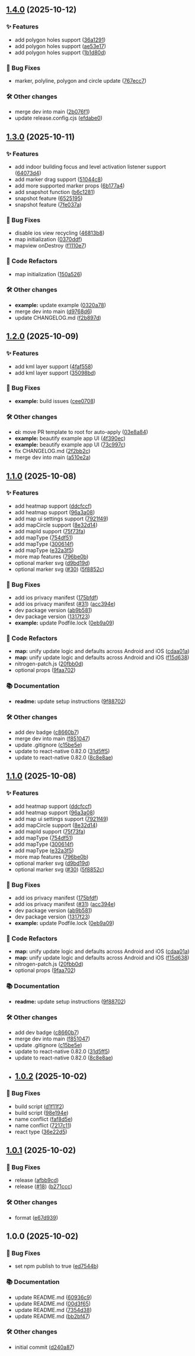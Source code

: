 ## [1.4.0](https://github.com/pinpong/react-native-google-maps-plus/compare/v1.3.0...v1.4.0) (2025-10-12)

### ✨ Features

* add polygon holes support ([36a1291](https://github.com/pinpong/react-native-google-maps-plus/commit/36a1291b054c86309e4cc8a35e08556dc7757d4c))
* add polygon holes support ([ae53e17](https://github.com/pinpong/react-native-google-maps-plus/commit/ae53e17d3d65aedfeedb34d613ca6adc8887b34a))
* add polygon holes support ([1b1d80d](https://github.com/pinpong/react-native-google-maps-plus/commit/1b1d80d15a86021a295cea5ddd3ce4fcbf09f9ff))

### 🐛 Bug Fixes

* marker, polyline, polygon and circle update ([767ecc7](https://github.com/pinpong/react-native-google-maps-plus/commit/767ecc762d5c1c6cda356b0fa3b5fede396dcbf7))

### 🛠️ Other changes

* merge dev into main ([2b076f1](https://github.com/pinpong/react-native-google-maps-plus/commit/2b076f160282581145ab1b8d55b1db769e0f7221))
* update release.config.cjs ([efdabe0](https://github.com/pinpong/react-native-google-maps-plus/commit/efdabe06afebd6016195512c75586a8e5af3b5af))

## [1.3.0](https://github.com/pinpong/react-native-google-maps-plus/compare/v1.2.0...v1.3.0) (2025-10-11)

### ✨ Features

* add indoor building focus and level activation listener support ([64073d4](https://github.com/pinpong/react-native-google-maps-plus/commit/64073d432d48a8898282c246385b7a5ee7843080))
* add marker drag support ([51044c8](https://github.com/pinpong/react-native-google-maps-plus/commit/51044c8c1e53434a4513d1907965d3bc9a5359ee))
* add more supported marker props ([6b177a4](https://github.com/pinpong/react-native-google-maps-plus/commit/6b177a49c853197afa28302de3f047c46f778afc))
* add snapshot function ([b6c1281](https://github.com/pinpong/react-native-google-maps-plus/commit/b6c1281a949edd423e09430ab1a80c4822d6bd97))
* snapshot feature ([6525195](https://github.com/pinpong/react-native-google-maps-plus/commit/652519534a7c2a0d9dc16acce3d803f55575f96d))
* snapshot feature ([7fe037a](https://github.com/pinpong/react-native-google-maps-plus/commit/7fe037ace3fc9f9413eeb69ab94595072e084c8c))

### 🐛 Bug Fixes

* disable ios view recycling ([46813b8](https://github.com/pinpong/react-native-google-maps-plus/commit/46813b8d7aec265264038f0dd45d4cc242f42d57))
* map initialization ([0370ddf](https://github.com/pinpong/react-native-google-maps-plus/commit/0370ddfc113f4d414c212f28fcfc744fa38c9130))
* mapview onDestroy ([f1110e7](https://github.com/pinpong/react-native-google-maps-plus/commit/f1110e728cbf89bd3fac74b0ab83409776925943))

### 🔄 Code Refactors

* map initialization ([150a526](https://github.com/pinpong/react-native-google-maps-plus/commit/150a52640f9ec79a108c9c4aa69bdecd5831dece))

### 🛠️ Other changes

* **example:** update example ([0320a78](https://github.com/pinpong/react-native-google-maps-plus/commit/0320a78967f21ec05835b5d3b7a18ac0c59d649d))
* merge dev into main ([d9768d6](https://github.com/pinpong/react-native-google-maps-plus/commit/d9768d6b5f2e09a754dc606a1fa690fbdec30a94))
* update CHANGELOG.md ([f2b897d](https://github.com/pinpong/react-native-google-maps-plus/commit/f2b897dbe2ac1b94262519cebe58f0b4e13a88b1))

## [1.2.0](https://github.com/pinpong/react-native-google-maps-plus/compare/v1.1.0...v1.2.0) (2025-10-09)

### ✨ Features

* add kml layer support ([4faf558](https://github.com/pinpong/react-native-google-maps-plus/commit/4faf558425831cc18a6e9c9e2d20ef0c4f42e702))
* add kml layer support ([35098bd](https://github.com/pinpong/react-native-google-maps-plus/commit/35098bd4c75b825f96f58696cbb37a4fcdebbdb8))

### 🐛 Bug Fixes

* **example:** build issues ([cee0708](https://github.com/pinpong/react-native-google-maps-plus/commit/cee0708dfdee185ee4c8bb2836abd2a3c022fc93))

### 🛠️ Other changes

* **ci:** move PR template to root for auto-apply ([03e8a84](https://github.com/pinpong/react-native-google-maps-plus/commit/03e8a8438b0d5edab80fcdf2f2c8abf3372288c2))
* **example:** beautify example app UI ([4f390ec](https://github.com/pinpong/react-native-google-maps-plus/commit/4f390ecd9ebc2f3e559913882ac56d33a30ac45b))
* **example:** beautify example app UI ([73c997c](https://github.com/pinpong/react-native-google-maps-plus/commit/73c997c69f23deeb48eb9b2be5df76a36ff0afea))
* fix CHANGELOG.md ([2f2bb2c](https://github.com/pinpong/react-native-google-maps-plus/commit/2f2bb2c617260166551abbc07dfa9a8ae27cf31e))
* merge dev into main ([a510e2a](https://github.com/pinpong/react-native-google-maps-plus/commit/a510e2a1bebabde03e319256b2a1246f10ce1b95))

## [1.1.0](https://github.com/pinpong/react-native-google-maps-plus/compare/v1.0.2...v1.1.0) (2025-10-08)

### ✨ Features

* add heatmap support ([ddcfccf](https://github.com/pinpong/react-native-google-maps-plus/commit/ddcfccf4cbb08b2756c20ca7215a8fe45e30befb))
* add heatmap support ([96a3a08](https://github.com/pinpong/react-native-google-maps-plus/commit/96a3a08696e38f77db356d9e0e71a6e6b98a589f))
* add map ui settings support ([7921f49](https://github.com/pinpong/react-native-google-maps-plus/commit/7921f4941f6656fe9c588d4f5e9d1f5594632598))
* add mapCircle support ([8e32d14](https://github.com/pinpong/react-native-google-maps-plus/commit/8e32d14ae6d3e8254a46ffbb19fd3eb26575f46d))
* add mapId support ([75f73fa](https://github.com/pinpong/react-native-google-maps-plus/commit/75f73fac949f8e2a5112e1456226e60de8540474))
* add mapType ([754df51](https://github.com/pinpong/react-native-google-maps-plus/commit/754df51a8819ce5475d29262bbf95d8f0586393f))
* add mapType ([300614f](https://github.com/pinpong/react-native-google-maps-plus/commit/300614f22419f166c2482025f66b761145e75394))
* add mapType ([e32a3f5](https://github.com/pinpong/react-native-google-maps-plus/commit/e32a3f59fc1128b6a4c295d4e5d74d8afa7aa3cd))
* more map features ([796be0b](https://github.com/pinpong/react-native-google-maps-plus/commit/796be0b0976926f72b5d95b1ba5d2406988f4d9e))
* optional marker svg ([d9bd19d](https://github.com/pinpong/react-native-google-maps-plus/commit/d9bd19d72916ec697acc9cecc58219a3df8c5d54))
* optional marker svg ([#30](https://github.com/pinpong/react-native-google-maps-plus/issues/30)) ([5f8852c](https://github.com/pinpong/react-native-google-maps-plus/commit/5f8852c85741b75959f1d1e16240704cca042bb5))

### 🐛 Bug Fixes

* add ios privacy manifest ([175bfdf](https://github.com/pinpong/react-native-google-maps-plus/commit/175bfdf0a932aa7dcc789ac9287eb2e91a9d0bf6))
* add ios privacy manifest ([#31](https://github.com/pinpong/react-native-google-maps-plus/issues/31)) ([acc394e](https://github.com/pinpong/react-native-google-maps-plus/commit/acc394e49ca5bc9eaa5e67942fd2ed645dc2332c))
* dev package version ([ab9b581](https://github.com/pinpong/react-native-google-maps-plus/commit/ab9b581e7f571d09ffbe597cf8834234b43ee3a1))
* dev package version ([1317f23](https://github.com/pinpong/react-native-google-maps-plus/commit/1317f234d832a623c6e5dbce4dafd9154da73857))
* **example:** update Podfile.lock ([0eb9a09](https://github.com/pinpong/react-native-google-maps-plus/commit/0eb9a09bca8b13241b13851c4af0857545284229))

### 🔄 Code Refactors

* **map:** unify update logic and defaults across Android and iOS ([cdaa01a](https://github.com/pinpong/react-native-google-maps-plus/commit/cdaa01af77ae93f9e9652dd018fe18f0ca6309b4))
* **map:** unify update logic and defaults across Android and iOS ([f15d638](https://github.com/pinpong/react-native-google-maps-plus/commit/f15d6388911943b5abdfd9d5f61e3423af33f064))
* nitrogen-patch.js ([20fbb0d](https://github.com/pinpong/react-native-google-maps-plus/commit/20fbb0d7bea58bd54ade53119dc510d0ce9b18f9))
* optional props ([9faa702](https://github.com/pinpong/react-native-google-maps-plus/commit/9faa7024c2bea0818734cb5831b93c4d360da0bd))

### 📚 Documentation

* **readme:** update setup instructions ([9f88702](https://github.com/pinpong/react-native-google-maps-plus/commit/9f88702b187fde5c2e3d852f1d0aeeac48f8222b))

### 🛠️ Other changes

* add dev badge ([c8660b7](https://github.com/pinpong/react-native-google-maps-plus/commit/c8660b75581f447953fba6c9ec440146fcf8f48d))
* merge dev into main ([f851047](https://github.com/pinpong/react-native-google-maps-plus/commit/f8510472835ad5a861341652c6541477df205508))
* update .gitignore ([c15be5e](https://github.com/pinpong/react-native-google-maps-plus/commit/c15be5eb436d05f1f5a25fe7c8249e7c23eea3b2))
* update to react-native 0.82.0 ([31d5ff5](https://github.com/pinpong/react-native-google-maps-plus/commit/31d5ff5157ec8357b9d699d4dcc09bda09e11afb))
* update to react-native 0.82.0 ([8c8e8ae](https://github.com/pinpong/react-native-google-maps-plus/commit/8c8e8ae1c4fcf97e04059d873461f083e4c346cf))

## [1.1.0](https://github.com/pinpong/react-native-google-maps-plus/compare/v1.0.2...v1.1.0) (2025-10-08)

### ✨ Features

* add heatmap support ([ddcfccf](https://github.com/pinpong/react-native-google-maps-plus/commit/ddcfccf4cbb08b2756c20ca7215a8fe45e30befb))
* add heatmap support ([96a3a08](https://github.com/pinpong/react-native-google-maps-plus/commit/96a3a08696e38f77db356d9e0e71a6e6b98a589f))
* add map ui settings support ([7921f49](https://github.com/pinpong/react-native-google-maps-plus/commit/7921f4941f6656fe9c588d4f5e9d1f5594632598))
* add mapCircle support ([8e32d14](https://github.com/pinpong/react-native-google-maps-plus/commit/8e32d14ae6d3e8254a46ffbb19fd3eb26575f46d))
* add mapId support ([75f73fa](https://github.com/pinpong/react-native-google-maps-plus/commit/75f73fac949f8e2a5112e1456226e60de8540474))
* add mapType ([754df51](https://github.com/pinpong/react-native-google-maps-plus/commit/754df51a8819ce5475d29262bbf95d8f0586393f))
* add mapType ([300614f](https://github.com/pinpong/react-native-google-maps-plus/commit/300614f22419f166c2482025f66b761145e75394))
* add mapType ([e32a3f5](https://github.com/pinpong/react-native-google-maps-plus/commit/e32a3f59fc1128b6a4c295d4e5d74d8afa7aa3cd))
* more map features ([796be0b](https://github.com/pinpong/react-native-google-maps-plus/commit/796be0b0976926f72b5d95b1ba5d2406988f4d9e))
* optional marker svg ([d9bd19d](https://github.com/pinpong/react-native-google-maps-plus/commit/d9bd19d72916ec697acc9cecc58219a3df8c5d54))
* optional marker svg ([#30](https://github.com/pinpong/react-native-google-maps-plus/issues/30)) ([5f8852c](https://github.com/pinpong/react-native-google-maps-plus/commit/5f8852c85741b75959f1d1e16240704cca042bb5))

### 🐛 Bug Fixes

* add ios privacy manifest ([175bfdf](https://github.com/pinpong/react-native-google-maps-plus/commit/175bfdf0a932aa7dcc789ac9287eb2e91a9d0bf6))
* add ios privacy manifest ([#31](https://github.com/pinpong/react-native-google-maps-plus/issues/31)) ([acc394e](https://github.com/pinpong/react-native-google-maps-plus/commit/acc394e49ca5bc9eaa5e67942fd2ed645dc2332c))
* dev package version ([ab9b581](https://github.com/pinpong/react-native-google-maps-plus/commit/ab9b581e7f571d09ffbe597cf8834234b43ee3a1))
* dev package version ([1317f23](https://github.com/pinpong/react-native-google-maps-plus/commit/1317f234d832a623c6e5dbce4dafd9154da73857))
* **example:** update Podfile.lock ([0eb9a09](https://github.com/pinpong/react-native-google-maps-plus/commit/0eb9a09bca8b13241b13851c4af0857545284229))

### 🔄 Code Refactors

* **map:** unify update logic and defaults across Android and iOS ([cdaa01a](https://github.com/pinpong/react-native-google-maps-plus/commit/cdaa01af77ae93f9e9652dd018fe18f0ca6309b4))
* **map:** unify update logic and defaults across Android and iOS ([f15d638](https://github.com/pinpong/react-native-google-maps-plus/commit/f15d6388911943b5abdfd9d5f61e3423af33f064))
* nitrogen-patch.js ([20fbb0d](https://github.com/pinpong/react-native-google-maps-plus/commit/20fbb0d7bea58bd54ade53119dc510d0ce9b18f9))
* optional props ([9faa702](https://github.com/pinpong/react-native-google-maps-plus/commit/9faa7024c2bea0818734cb5831b93c4d360da0bd))

### 📚 Documentation

* **readme:** update setup instructions ([9f88702](https://github.com/pinpong/react-native-google-maps-plus/commit/9f88702b187fde5c2e3d852f1d0aeeac48f8222b))

### 🛠️ Other changes

* add dev badge ([c8660b7](https://github.com/pinpong/react-native-google-maps-plus/commit/c8660b75581f447953fba6c9ec440146fcf8f48d))
* merge dev into main ([f851047](https://github.com/pinpong/react-native-google-maps-plus/commit/f8510472835ad5a861341652c6541477df205508))
* update .gitignore ([c15be5e](https://github.com/pinpong/react-native-google-maps-plus/commit/c15be5eb436d05f1f5a25fe7c8249e7c23eea3b2))
* update to react-native 0.82.0 ([31d5ff5](https://github.com/pinpong/react-native-google-maps-plus/commit/31d5ff5157ec8357b9d699d4dcc09bda09e11afb))
* update to react-native 0.82.0 ([8c8e8ae](https://github.com/pinpong/react-native-google-maps-plus/commit/8c8e8ae1c4fcf97e04059d873461f083e4c346cf))
* ## [1.0.2](https://github.com/pinpong/react-native-google-maps-plus/compare/v1.0.1...v1.0.2) (2025-10-02)

### 🐛 Bug Fixes

* build script ([d1f11f2](https://github.com/pinpong/react-native-google-maps-plus/commit/d1f11f237900f929689b72dfb41054dac0790a37))
* build script ([98e194e](https://github.com/pinpong/react-native-google-maps-plus/commit/98e194e61d08af96ce75e156a6f5e3a5378c1b4c))
* name conflict ([faf8d5e](https://github.com/pinpong/react-native-google-maps-plus/commit/faf8d5e7a0f79bfceb8454510e8e5ad3771fdbd2))
* name conflict ([7217c11](https://github.com/pinpong/react-native-google-maps-plus/commit/7217c113bc2e5742bbc4b119eec7672c0b240cba))
* react type ([36e22d5](https://github.com/pinpong/react-native-google-maps-plus/commit/36e22d59f0746ad9759799465eefed8f66a19049))

## [1.0.1](https://github.com/pinpong/react-native-google-maps-plus/compare/v1.0.0...v1.0.1) (2025-10-02)

### 🐛 Bug Fixes

* release ([afbb9cd](https://github.com/pinpong/react-native-google-maps-plus/commit/afbb9cdf0261c35fcd4c6423096fbecaa482f704))
* release ([#18](https://github.com/pinpong/react-native-google-maps-plus/issues/18)) ([b271ccc](https://github.com/pinpong/react-native-google-maps-plus/commit/b271ccc69f9cb3e48c865801bdd104fd6065b557))

### 🛠️ Other changes

* format ([e67d939](https://github.com/pinpong/react-native-google-maps-plus/commit/e67d939e23a8db82432334c767f780ebe2320d6c))

## 1.0.0 (2025-10-02)

### 🐛 Bug Fixes

* set npm publish to true ([ed7544b](https://github.com/pinpong/react-native-google-maps-plus/commit/ed7544b5c0b39cec418a83842e215253ac7b6eef))

### 📚 Documentation

* update README.md ([60936c9](https://github.com/pinpong/react-native-google-maps-plus/commit/60936c9351f95e590b779883d161aad1272f4a1b))
* update README.md ([00d3f65](https://github.com/pinpong/react-native-google-maps-plus/commit/00d3f656679415a8105fff2ae52fd0bd3106e472))
* update README.md ([7354d38](https://github.com/pinpong/react-native-google-maps-plus/commit/7354d3822298b75ad28024f5488cc25e70891b9c))
* update README.md ([bb2bf47](https://github.com/pinpong/react-native-google-maps-plus/commit/bb2bf47d7b273e1dd02a44425713ebe7c9bfb612))

### 🛠️ Other changes

* initial commit ([d240a87](https://github.com/pinpong/react-native-google-maps-plus/commit/d240a870fa08e5a01ef8b3e981f7e78c7e113fef))
